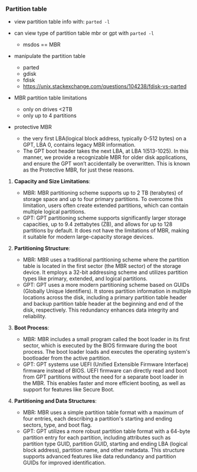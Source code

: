 ### Partition table

* view partition table info with: `parted -l` 
* can view type of partition table mbr or gpt with `parted -l`
    * msdos == MBR

* manipulate the partition table
    * parted
    * gdisk
    * fdisk
    * https://unix.stackexchange.com/questions/104238/fdisk-vs-parted

* MBR partition table limitations
    * only on drives <2TB
    * only up to 4 partitions

* protective MBR
    * the very first LBA(logical block address, typically 0-512 bytes) on a GPT, LBA 0, contains legacy MBR information. 
    * The GPT boot header takes the next LBA, at LBA 1(513-1025). In this manner, we provide a recognizable MBR for older disk applications, and ensure the GPT won’t accidentally be overwritten. This is known as the Protective MBR, for just these reasons.

1. **Capacity and Size Limitations**:
   - MBR: MBR partitioning scheme supports up to 2 TB (terabytes) of storage space and up to four primary partitions. To overcome this limitation, users often create extended partitions, which can contain multiple logical partitions.
   - GPT: GPT partitioning scheme supports significantly larger storage capacities, up to 9.4 zettabytes (ZB), and allows for up to 128 partitions by default. It does not have the limitations of MBR, making it suitable for modern large-capacity storage devices.

2. **Partitioning Structure**:
   - MBR: MBR uses a traditional partitioning scheme where the partition table is located in the first sector (the MBR sector) of the storage device. It employs a 32-bit addressing scheme and utilizes partition types like primary, extended, and logical partitions.
   - GPT: GPT uses a more modern partitioning scheme based on GUIDs (Globally Unique Identifiers). It stores partition information in multiple locations across the disk, including a primary partition table header and backup partition table header at the beginning and end of the disk, respectively. This redundancy enhances data integrity and reliability.

3. **Boot Process**:
   - MBR: MBR includes a small program called the boot loader in its first sector, which is executed by the BIOS firmware during the boot process. The boot loader loads and executes the operating system's bootloader from the active partition.
   - GPT: GPT systems use UEFI (Unified Extensible Firmware Interface) firmware instead of BIOS. UEFI firmware can directly read and boot from GPT partitions without the need for a separate boot loader in the MBR. This enables faster and more efficient booting, as well as support for features like Secure Boot.

4. **Partitioning and Data Structures**:
   - MBR: MBR uses a simple partition table format with a maximum of four entries, each describing a partition's starting and ending sectors, type, and boot flag.
   - GPT: GPT utilizes a more robust partition table format with a 64-byte partition entry for each partition, including attributes such as partition type GUID, partition GUID, starting and ending LBA (logical block address), partition name, and other metadata. This structure supports advanced features like data redundancy and partition GUIDs for improved identification.
